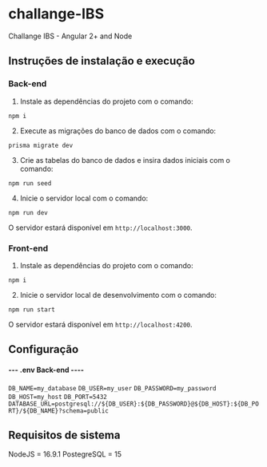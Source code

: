 # challange-IBS
Challange IBS -  Angular 2+ and Node


## Instruções de instalação e execução

### Back-end

1. Instale as dependências do projeto com o comando:

```npm i```

2. Execute as migrações do banco de dados com o comando:

```prisma migrate dev```

3. Crie as tabelas do banco de dados e insira dados iniciais com o comando:

```npm run seed```

4. Inicie o servidor local com o comando:

```npm run dev```

O servidor estará disponível em `http://localhost:3000`.


### Front-end

1. Instale as dependências do projeto com o comando:

```npm i```

2. Inicie o servidor local de desenvolvimento com o comando:

```npm run start```

O servidor estará disponível em `http://localhost:4200`.

## Configuração

#### --- .env Back-end ----
```DB_NAME=my_database```
```DB_USER=my_user```
```DB_PASSWORD=my_password```
```DB_HOST=my_host```
```DB_PORT=5432```
```DATABASE_URL=postgresql://${DB_USER}:${DB_PASSWORD}@${DB_HOST}:${DB_PORT}/${DB_NAME}?schema=public```

## Requisitos de sistema

NodeJS = 16.9.1
PostegreSQL = 15
